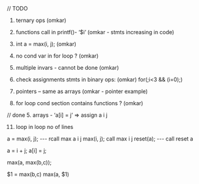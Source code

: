 ﻿﻿

// TODO

1. ternary ops (omkar)

2. functions call in printf()- ‘$i’ (omkar - stmts increasing in code)

3. int a = max(i, j); (omkar)

4. no cond var in for loop ? (omkar)

5. multiple invars - cannot be done (omkar)

6. check assignments stmts in binary ops: (omkar)
	for(;i<3 && (i=0);)

7. pointers – same as arrays (omkar - pointer example)

10. for loop cond section contains functions ? (omkar)

// done 5. arrays - ‘a[i] = j’ => assign a i j

11. loop in loop no of lines

a = max(i, j); --- rcall max a i j 
max(i, j); call max i j
reset(a); --- call reset a 

a = i + j;
a[i] = j;


max(a, max(b,c));

$1 = max(b,c) 
max(a, $1)